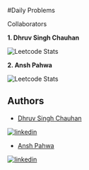 #Daily Problems

Collaborators

**1. Dhruv Singh Chauhan**

![Leetcode Stats](https://leetcard.jacoblin.cool/dhruv2405)

**2. Ansh Pahwa**

![Leetcode Stats](https://leetcard.jacoblin.cool/ansh04012020)


## Authors

- [Dhruv Singh Chauhan](https://github.com/dhruvchauhan2405)


[![linkedin](https://img.shields.io/badge/linkedin-0A66C2?style=for-the-badge&logo=linkedin&logoColor=white)](https://www.linkedin.com/in/dhruv-chauhan-61047319a/)




- [Ansh Pahwa](https://github.com/ansh04012020)


[![linkedin](https://img.shields.io/badge/linkedin-0A66C2?style=for-the-badge&logo=linkedin&logoColor=white)](https://www.linkedin.com/in/ansh-pahwa-b666b3206/)
